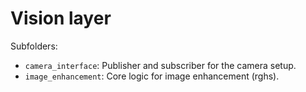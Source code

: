 # Vision layer

Subfolders: 

- `camera_interface`: Publisher and subscriber for the camera setup.
- `image_enhancement`: Core logic for image enhancement (rghs).